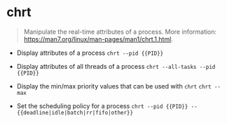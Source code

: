 # chrt
> Manipulate the real-time attributes of a process.
> More information: <https://man7.org/linux/man-pages/man1/chrt.1.html>.

- Display attributes of a process
`chrt --pid {{PID}}`

- Display attributes of all threads of a process
`chrt --all-tasks --pid {{PID}}`

- Display the min/max priority values that can be used with `chrt`
`chrt --max`

- Set the scheduling policy for a process
`chrt --pid {{PID}} --{{deadline|idle|batch|rr|fifo|other}}`
